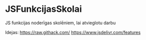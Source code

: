 # JSFunkcijasSkolai
JS funkcijas noderīgas skolēniem, lai atvieglotu darbu

Idejas:
https://raw.githack.com/
https://www.jsdelivr.com/features
